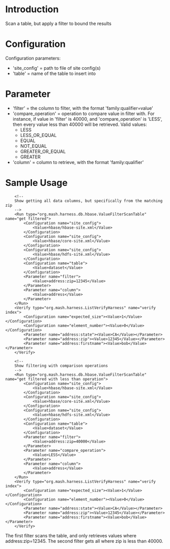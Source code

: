 # Introduction #

Scan a table, but apply a filter to bound the results

# Configuration #
Configuration parameters:
  * 'site\_config' = path to file of site config(s)
  * 'table' = name of the table to insert into

# Parameter #
  * 'filter' = the column to filter, with the format 'family:qualifier=value'
  * 'compare\_operation' = operation to compare value in filter with.  For instance, if value in 'filter' is 40000, and 'compare\_operation' is 'LESS', then every value less than 40000 will be retrieved.  Valid values:
    * LESS
    * LESS\_OR\_EQUAL
    * EQUAL
    * NOT\_EQUAL
    * GREATER\_OR\_EQUAL
    * GREATER
  * 'column' =  column to retrieve, with the format 'family:qualifier'

# Sample Usage #
```
    <!--
    Show getting all data columns, but specifically from the matching zip
    -->
    <Run type="org.mash.harness.db.hbase.ValueFilterScanTable" name="get filtered">
        <Configuration name="site_config">
            <Value>hbase/hbase-site.xml</Value>
        </Configuration>
        <Configuration name="site_config">
            <Value>hbase/core-site.xml</Value>
        </Configuration>
        <Configuration name="site_config">
            <Value>hbase/hdfs-site.xml</Value>
        </Configuration>
        <Configuration name="table">
            <Value>dataset</Value>
        </Configuration>
        <Parameter name="filter">
            <Value>address:zip=12345</Value>
        </Parameter>
        <Parameter name="column">
            <Value>address</Value>
        </Parameter>
    </Run>
    <Verify type="org.mash.harness.ListVerifyHarness" name="verify index">
        <Configuration name="expected_size"><Value>1</Value></Configuration>
        <Configuration name="element_number"><Value>0</Value></Configuration>
        <Parameter name="address:state"><Value>CA</Value></Parameter>
        <Parameter name="address:zip"><Value>12345</Value></Parameter>
        <Parameter name="address:firstname"><Value>bob</Value></Parameter>
    </Verify>

    <!--
    Show filtering with comparison operations
    -->
    <Run type="org.mash.harness.db.hbase.ValueFilterScanTable" name="get filtered with less than operation">
        <Configuration name="site_config">
            <Value>hbase/hbase-site.xml</Value>
        </Configuration>
        <Configuration name="site_config">
            <Value>hbase/core-site.xml</Value>
        </Configuration>
        <Configuration name="site_config">
            <Value>hbase/hdfs-site.xml</Value>
        </Configuration>
        <Configuration name="table">
            <Value>dataset</Value>
        </Configuration>
        <Parameter name="filter">
            <Value>address:zip=40000</Value>
        </Parameter>
        <Parameter name="compare_operation">
            <Value>LESS</Value>
        </Parameter>
        <Parameter name="column">
            <Value>address</Value>
        </Parameter>
    </Run>
    <Verify type="org.mash.harness.ListVerifyHarness" name="verify index">
        <Configuration name="expected_size"><Value>1</Value></Configuration>
        <Configuration name="element_number"><Value>0</Value></Configuration>
        <Parameter name="address:state"><Value>CA</Value></Parameter>
        <Parameter name="address:zip"><Value>12345</Value></Parameter>
        <Parameter name="address:firstname"><Value>bob</Value></Parameter>
    </Verify>
```

The first filter scans the table, and only retrieves values where address:zip=12345.  The second filter gets all where zip is less than 40000.